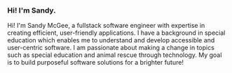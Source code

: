 ### Hi! I'm Sandy.

Hi! I'm Sandy McGee, a fullstack software engineer with expertise in creating efficient, user-friendly applications. I have a background in special education which enables me to understand and develop accessible and user-centric software. I am passionate about making a change in topics such as special education and animal rescue through technology. My goal is to build purposeful software solutions for a brighter future!
